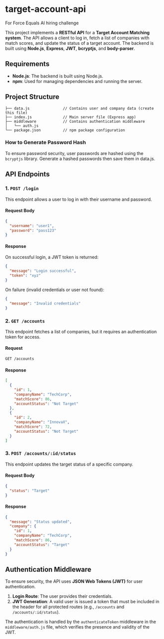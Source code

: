 # target-account-api
For Force Equals AI hiring challenge

This project implements a **RESTful API** for a **Target Account Matching system**. The API allows a client to log in, fetch a list of companies with match scores, and update the status of a target account. The backend is built using **Node.js**, **Express**, **JWT**, **bcryptjs**, and **body-parser**.

## Requirements
- **Node.js**: The backend is built using Node.js.
- **npm**: Used for managing dependencies and running the server.

## Project Structure

```
├── data.js               // Contains user and company data (create this file)
├── index.js              // Main server file (Express app)
├── middleware            // Contains authentication middleware
│   └── auth.js
└── package.json          // npm package configuration
```

### How to Generate Password Hash

To ensure password security, user passwords are hashed using the `bcryptjs` library. Generate a hashed passwords then save them in data.js.

## API Endpoints

### 1. `POST /login`

This endpoint allows a user to log in with their username and password.

#### Request Body

```json
{
  "username": "user1",
  "password": "pass123"
}
```

#### Response

On successful login, a JWT token is returned:

```json
{
  "message": "Login successful",
  "token": "xyz"
}
```

On failure (invalid credentials or user not found):

```json
{
  "message": "Invalid credentials"
}
```

### 2. `GET /accounts`

This endpoint fetches a list of companies, but it requires an authentication token for access.

#### Request

```bash
GET /accounts
```

#### Response

```json
[
  {
    "id": 1,
    "companyName": "TechCorp",
    "matchScore": 86,
    "accountStatus": "Not Target"
  },
  {
    "id": 2,
    "companyName": "InnovaX",
    "matchScore": 72,
    "accountStatus": "Not Target"
  }
]
```

### 3. `POST /accounts/:id/status`

This endpoint updates the target status of a specific company.

#### Request Body

```json
{
  "status": "Target"
}
```

#### Response

```json
{
  "message": "Status updated",
  "company": {
    "id": 1,
    "companyName": "TechCorp",
    "matchScore": 86,
    "accountStatus": "Target"
  }
}
```

## Authentication Middleware

To ensure security, the API uses **JSON Web Tokens (JWT)** for user authentication.

1. **Login Route**: The user provides their credentials.
2. **JWT Generation**: A valid user is issued a token that must be included in the header for all protected routes (e.g., `/accounts` and `/accounts/:id/status`).

The authentication is handled by the `authenticateToken` middleware in the `middleware/auth.js` file, which verifies the presence and validity of the JWT.
